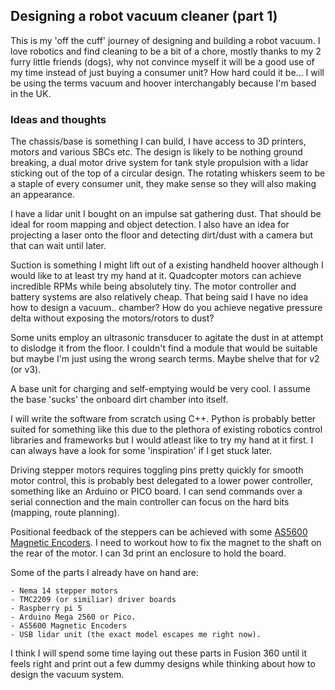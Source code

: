 
## Designing a robot vacuum cleaner (part 1)

This is my 'off the cuff' journey of designing and building a robot vacuum.
I love robotics and find cleaning to be a bit of a chore, mostly thanks to my 2 furry little
friends (dogs), why not convince myself it will be a good use of my time instead of just buying a consumer unit? How hard could it be... I will be using the terms vacuum and hoover interchangably because I'm based in the UK.

### Ideas and thoughts

The chassis/base is something I can build, I have access to 3D printers, motors and various SBCs etc. The design is likely to be nothing ground breaking, a dual motor drive system for tank style propulsion with a lidar sticking out of the top of a circular design. The rotating whiskers seem to be a staple of every consumer unit, they make sense so they will also making an appearance.

I have a lidar unit I bought on an impulse sat gathering dust. That should be ideal for room mapping and object detection. I also have an idea for projecting a laser onto the floor and detecting dirt/dust with a camera but that can wait until later.

Suction is something I might lift out of a existing handheld hoover although I would like to at least try my hand at it. Quadcopter motors can achieve incredible RPMs while being absolutely tiny. The motor controller and battery systems are also relatively cheap. That being said I have no idea how to design a vacuum.. chamber? How do you achieve negative pressure delta without exposing the motors/rotors to dust?

Some units employ an ultrasonic transducer to agitate the dust in at attempt to dislodge it from the floor. I couldn't find a module that would be suitable but maybe I'm just using the wrong search terms. Maybe shelve that for v2 (or v3).

A base unit for charging and self-emptying would be very cool. I assume the base 'sucks' the onboard dirt chamber into itself.

I will write the software from scratch using C++. Python is probably better suited for something like this due to the plethora of existing robotics control libraries and frameworks but I would atleast like to try my hand at it first. I can always have a look for some 'inspiration' if I get stuck later.

Driving stepper motors requires toggling pins pretty quickly for smooth motor control, this is probably best delegated to a lower power controller, something like an Arduino or PICO board. I can send commands over a serial connection and the main controller can focus on the hard bits (mapping, route planning).

Positional feedback of the steppers can be achieved with some [AS5600 Magnetic Encoders](https://www.amazon.co.uk/AITRIP-Magnetic-Induction-Measurement-Precision/dp/B09GLPV6WB/ref=pd_day0_d_sccl_2_5/259-9996061-4732954?pd_rd_w=KNFdK&content-id=amzn1.sym.c792d7a5-9034-43f8-85bb-20091edc6b5f&pf_rd_p=c792d7a5-9034-43f8-85bb-20091edc6b5f&pf_rd_r=Y8M5MQQKR5MDVKAQQ4P1&pd_rd_wg=Aokpo&pd_rd_r=121f2792-f9d6-4d45-b93c-ae74027f4f9d&pd_rd_i=B09GLPV6WB&psc=1). I need to workout how to fix the magnet to the shaft on the rear of the motor. I can 3d print an enclosure to hold the board.

Some of the parts I already have on hand are:

    - Nema 14 stepper motors
    - TMC2209 (or similiar) driver boards
    - Raspberry pi 5
    - Arduino Mega 2560 or Pico.
    - AS5600 Magnetic Encoders
    - USB lidar unit (the exact model escapes me right now).

I think I will spend some time laying out these parts in Fusion 360 until it feels right and print out a few dummy designs while thinking about how to design the vacuum system.
